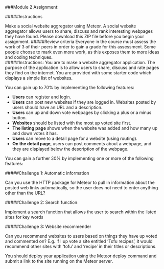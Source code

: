###Module 2 Assignment:

#####Instructions

Make a social website aggregator using Meteor. A social website aggregator allows users to share, discuss and rank interesting webpages they have found. Please download this ZIP file before you begin your assignment. 
#####Review criteria 
Everyone in the course must assess the work of 3 of their peers in order to gain a grade for this assessment. Some people choose to mark even more work, as this exposes them to more ideas and coding techniques.  
#####Instructions: 
You are to make a website aggregator application. The purpose of the application is to allow users to share, discuss and rate pages they find on the internet. You are provided with some starter code which displays a simple list of websites.  
  
You can gain up to 70% by implementing the following features:

  * **Users** can register and login.
  * **Users** can post new websites if they are logged in. Websites posted by users should have an URL and a description.
  * **Users** can up and down vote webpages by clicking a plus or a minus button.
  * **Websites** should be listed with the most up voted site first. 
  * **The listing page** shows when the website was added and how many up and down votes it has.
  * **Users** can move to a detail page for a website (using routing). 
  * **On the detail page**, users can post comments about a webpage, and they are displayed below the description of the webpage. 


You can gain a further 30% by implementing one or more of the following features:

#####Challenge 1: Automatic information

Can you use the HTTP package for Meteor to pull in information about the posted web links automatically, so the user does not need to enter anything other than the URL? 

#####Challenge 2: Search function

Implement a search function that allows the user to search within the listed sites for key words

#####Challenge 3: Website recommender

Can you recommend websites to users based on things they have up voted and commented on? E.g. if I up vote a site entitled ‘Tofu recipes’, it would recommend other sites with ‘tofu’ and ‘recipe’ in their titles or descriptions. 

You should deploy your application using the Meteor deploy command and submit a link to the site running on the Meteor server. 
